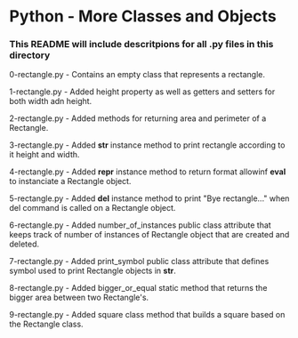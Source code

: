 # Python - More Classes and Objects
### This README will include descritpions for all .py files in this directory

0-rectangle.py - Contains an empty class that represents a rectangle.

1-rectangle.py - Added height property as well as getters and setters for both width adn height.

2-rectangle.py - Added methods for returning area and perimeter of a Rectangle.

3-rectangle.py - Added __str__ instance method to print rectangle according to it height and width.

4-rectangle.py - Added __repr__ instance method to return format allowinf __eval__ to instanciate a Rectangle object.

5-rectangle.py - Added __del__ instance method to print "Bye rectangle..." when del command is called on a Rectangle object.

6-rectangle.py - Added number_of_instances public class attribute that keeps track of number of instances of Rectangle object that are created and deleted.

7-rectangle.py - Added print_symbol public class attribute that defines symbol used to print Rectangle objects in __str__.

8-rectangle.py - Added bigger_or_equal static method that returns the bigger area between two Rectangle's.

9-rectangle.py - Added square class method that builds a square based on the Rectangle class.
